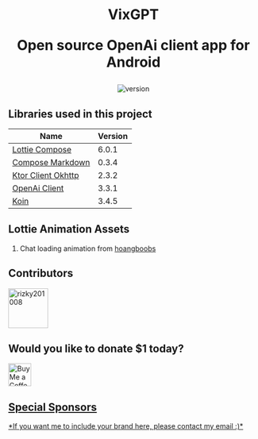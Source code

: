 <div>
<h1 align="center" style="width: 100%;">VixGPT<br/><span><p>Open source OpenAi client app for Android</p></span></h1>
</div>

<p align="center">  <img src="https://badgen.net/static/VixGPT/1.2.0/cyan" alt="version"> </p>
<h2>Libraries used in this project</h2>

| Name | Version |
|--|--|
|[Lottie Compose](https://github.com/airbnb/lottie)  |6.0.1  |
|[Compose Markdown](https://github.com/jeziellago/compose-markdown)|0.3.4|
|[Ktor Client Okhttp](https://api.ktor.io/ktor-client/ktor-client-okhttp/io.ktor.client.engine.okhttp/-ok-http/index.html)|2.3.2|
|[OpenAi Client](https://github.com/Aallam/openai-kotlin)|3.3.1|
|[Koin](https://github.com/InsertKoinIO/koin)|3.4.5|

<h2>Lottie Animation Assets</h2>

 1. Chat loading animation from [hoangboobs](https://lottiefiles.com/hoangboobs)

<h2>Contributors</h2>
<a href="https://github.com/rizky201008"><img src="https://avatars.githubusercontent.com/u/86102020?s=48&v=4" title="rizky201008" width="80" height="80"></a>
<h2>Would you like to donate $1 today?</h2>
<a href='https://ko-fi.com/denrizky' target='_blank'><img height='35' style='border:0px;height:46px;' src='https://az743702.vo.msecnd.net/cdn/kofi3.png?v=0' border='0' alt='Buy Me a Coffee at ko-fi.com' />


<h2>Special Sponsors</h2>
*If you want me to include your brand here, please contact my email :)*
